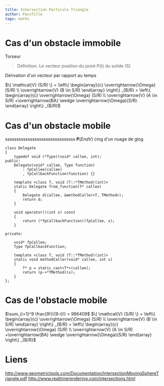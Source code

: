```yaml
---
title: Intersection Particule Triangle
author: PacoTille
tags: maths
---
```

# Cas d'un obstacle immobile

Torseur 


> Définition. Le vecteur position du point P(t) du solide (S)
>
>


Dérivation d'un vecteur par rapport au temps



$\{ \mathcal{V} (S/R) \}
= \left\{ \begin{array}{c}
     \overrightarrow{\Omega} (S/R) \\
     \overrightarrow{V} (B \in S/R)
\end{array} \right\} _{B/R}
= \left\{ \begin{array}{c}
     \overrightarrow{\Omega} (S/R) \\
     \overrightarrow{V} (A \in S/R) +\overrightarrow{BA} \wedge \overrightarrow{\Omega}(S/R)
\end{array} \right\} _{B/R}$



# Cas d'un obstacle mobile
sssssssssssssssssssssssssssssss
$\mathbf{P} (\textit{End} V)$
cing d'un nuage de glog

~~~ {.cpp}
class Delegate
{
    typedef void (*Type)(void* callee, int);
public:
    Delegate(void* callee, Type function)
        : fpCallee(callee)
        , fpCallbackFunction(function) {}

    template <class T, void (T::*TMethod)(int)>
    static Delegate from_function(T* callee)
    {
        Delegate d(callee, &methodCaller<T, TMethod>);
        return d;
    }

    void operator()(int x) const
    {
        return (*fpCallbackFunction)(fpCallee, x);
    }

private:

    void* fpCallee;
    Type fpCallbackFunction;

    template <class T, void (T::*TMethod)(int)>
    static void methodCaller(void* callee, int x)
    {
        T* p = static_cast<T*>(callee);
        return (p->*TMethod)(x);
    }
};
~~~
# Cas de l'obstacle mobile

$\sum_{i=1}^9 \frac{9!}{(9-i)!} = 986409$ 
$\{ \mathcal{V} (S/R) \}
= \left\{ \begin{array}{c}
     \overrightarrow{\Omega} (S/R) \\
     \overrightarrow{V} (B \in S/R)
\end{array} \right\} _{B/R}
= \left\{ \begin{array}{c}
     \overrightarrow{\Omega} (S/R) \\
     \overrightarrow{V} (A \in S/R) +\overrightarrow{BA} \wedge \overrightarrow{\Omega}(S/R)
\end{array} \right\} _{B/R}$

# Liens
http://www.geometrictools.com/Documentation/IntersectionMovingSphereTriangle.pdf
http://www.realtimerendering.com/intersections.html
